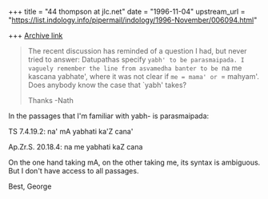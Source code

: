 +++
title = "44 thompson at jlc.net"
date = "1996-11-04"
upstream_url = "https://list.indology.info/pipermail/indology/1996-November/006094.html"

+++
[Archive link](https://list.indology.info/pipermail/indology/1996-November/006094.html)

>The recent discussion has reminded of a question I had, but never tried
>to answer: Datupathas specify `yabh' to be parasmaipada. I vaguely
>remember the line from asvamedha banter to be `na me kascana yabhate',
>where it was not clear if `me = mama' or `= mahyam'. Does anybody know
>the case that `yabh' takes?
>
>Thanks
>-Nath

In the passages that I'm familiar with yabh- is parasmaipada:

TS 7.4.19.2: na' mA yabhati ka'Z cana'

Ap.Zr.S. 20.18.4: na me yabhati kaZ cana

On the one hand taking mA, on the other taking me, its syntax is ambiguous.
But I don't have access to all passages.

Best,
George







